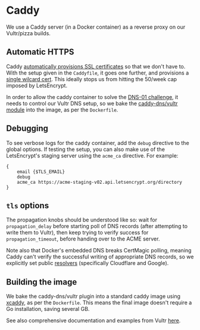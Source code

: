 # Caddy

We use a Caddy server (in a Docker container) as a reverse proxy on our Vultr/pizza builds.

## Automatic HTTPS

Caddy [automatically provisions SSL certificates](https://caddyserver.com/docs/automatic-https) so that we don't have to. With the setup given in the `Caddyfile`, it goes one further, and provisions a [single wilcard cert](https://caddyserver.com/docs/caddyfile/patterns#wildcard-certificates). This ideally stops us from hitting the 50/week cap imposed by LetsEncrypt.

In order to allow the caddy container to solve the [DNS-01 challenge](https://letsencrypt.org/docs/challenge-types/#dns-01-challenge), it needs to control our Vultr DNS setup, so we bake the [caddy-dns/vultr module](https://github.com/caddy-dns/vultr) into the image, as per the `Dockerfile`.

## Debugging

To see verbose logs for the caddy container, add the `debug` directive to the global options. If testing the setup, you can also make use of the LetsEncrypt's staging server using the `acme_ca` directive. For example:

```
{
	email {$TLS_EMAIL}
	debug
	acme_ca https://acme-staging-v02.api.letsencrypt.org/directory
}
```

## `tls` options

The propagation knobs should be understood like so: wait for `propagation_delay` before starting poll of DNS records (after attempting to write them to Vultr), then keep trying to verify success for `propagation_timeout`, before handing over to the ACME server.

Note also that Docker's embedded DNS breaks CertMagic polling, meaning Caddy can't verify the successful writing of appropriate DNS records, so we explicitly set public [resolvers](https://caddyserver.com/docs/caddyfile/directives/tls#resolvers) (specifically Cloudflare and Google).

## Building the image

We bake the caddy-dns/vultr plugin into a standard caddy image using [xcaddy](https://caddyserver.com/docs/build#xcaddy), as per the `Dockerfile`. This means the final image doesn't require a Go installation, saving several GB.

See also comprehensive documentation and examples from Vultr [here](https://docs.vultr.com/how-to-build-a-docker-image).
